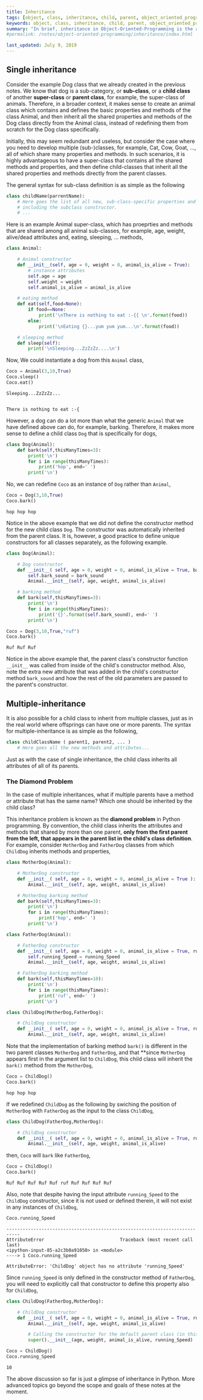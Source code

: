 ```yaml
---
title: Inheritance
tags: [object, class, inheritance, child, parent, object_oriented_programming, python]
keywords: object, class, inheritance, child, parent, object_oriented_programming, python
summary: "In brief, inheritance in Object-Oriented-Programming is the ability to define a new **child class** that inherits all properties and methods of another **parent class**."
#permalink: /notes/object-oriented-programming/inheritance/index.html

last_updated: July 9, 2019
---
```


## Single inheritance  

Consider the example Dog class that we already created in the previous notes. We know that dog is a sub-category, or **sub-class**, or a **child class** of another **super-class** or **parent class**, for example, the super-class of animals. Therefore, in a broader context, it makes sense to create an animal class which contains and defines the basic properties and methods of the class Animal, and then inherit all the shared properties and methods of the Dog class directly from the Animal class, instead of redefining them from scratch for the Dog class specifically.  

Initially, this may seem redundant and useless, but consider the case where you need to develop multiple (sub-)classes, for example, Cat, Cow, Goat, ..., all of which share many properties and methods. In such scenarios, it is highly advantageous to have a super-class that contains all the shared methods and properties, and then define child-classes that inherit all the shared properties and methods directly from the parent classes.  

The general syntax for sub-class definition is as simple as the following
```python
class childName(parrentName):
    # Here goes the list of all new, sub-class-specific properties and methods,
    # including the subclass constructor.
    # ...
```

Here is an example Animal super-class, which has proeprties and methods that are shared among all animal sub-classes, for example, age, weight, alive/dead attributes and, eating, sleeping, ... methods,

```python
class Animal:

    # Animal constructor
    def __init__(self, age = 0, weight = 0, animal_is_alive = True):
        # instance attributes
        self.age = age
        self.weight = weight
        self.animal_is_alive = animal_is_alive

    # eating method
    def eat(self,food=None):
        if food==None:
            print('\nThere is nothing to eat :-{{ \n'.format(food))
        else:
            print('\nEating {}...yum yum yum...\n'.format(food))

    # sleeping method
    def sleep(self):
        print('\nSleeping...ZzZzZz....\n')
```

Now, We could instantiate a dog from this `Animal` class,

```python
Coco = Animal(3,10,True)
Coco.sleep()
Coco.eat()
```
    
    Sleeping...ZzZzZz...
    
    
    There is nothing to eat :-{
    

However, a dog can do a lot more than what the generic `Animal` that we have defined above can do, for example, barking. Therefore, it makes more sense to define a child class `Dog` that is specifically for dogs,

```python
class Dog(Animal):
    def bark(self,thisManyTimes=3):
        print('\n')
        for i in range(thisManyTimes):
            print('hop', end=' ')
        print('\n')
```

No, we can redefine `Coco` as an instance of `Dog` rather than `Animal`,

```python
Coco = Dog(3,10,True)
Coco.bark()
```
    
    hop hop hop
    
Notice in the above example that we did not define the constructor method for the new child class `Dog`. The constructor was automatically inherited from the parent class. It is, however, a good practice to define unique constructors for all classes separately, as the following example.

```python
class Dog(Animal):

    # Dog constructor
    def __init__( self, age = 0, weight = 0, animal_is_alive = True, bark_sound = "hop" ):
        self.bark_sound = bark_sound
        Animal.__init__(self, age, weight, animal_is_alive)

    # barking method
    def bark(self,thisManyTimes=3):
        print('\n')
        for i in range(thisManyTimes):
            print('{}'.format(self.bark_sound), end=' ')
        print('\n')
```

```python
Coco = Dog(3,10,True,"ruf")
Coco.bark()
```
    Ruf Ruf Ruf

Notice in the above example that, the parent class's constructor function `__init__` was called from inside of the child's constructor method. Also, note the extra new attribute that was added in the child's constructor method `bark_sound` and how the rest of the old parameters are passed to the parent's constructor.  

## Multiple-inheritance  

It is also possible for a child class to inherit from multiple classes, just as in the real world where offsprings can have one or more parents. The syntax for multiple-inheritance is as simple as the following,  

```python
class childClassName ( parent1, parent2, ... )
    # Here goes all the new methods and attributes...
```

Just as with the case of single inheritance, the child class inherits all attributes of all of its parents.  

### The Diamond Problem  

In the case of multiple inheritances, what if multiple parents have a method or attribute that has the same name? Which one should be inherited by the child class?  

This inheritance problem is known as the **diamond problem** in Python programming. By convention, the child class inherits the attributes and methods that shared by more than one parent, **only from the first parent from the left, that appears in the parent list in the child's class definition**. For example, consider `MotherDog` and `FatherDog` classes from which `ChildDog` inherits methods and properties,  

```python
class MotherDog(Animal):

    # MotherDog constructor
    def __init__( self, age = 0, weight = 0, animal_is_alive = True ):
        Animal.__init__(self, age, weight, animal_is_alive)

    # MotherDog barking method
    def bark(self,thisManyTimes=3):
        print('\n')
        for i in range(thisManyTimes):
            print('hop', end=' ')
        print('\n')

class FatherDog(Animal):

    # FatherDog constructor
    def __init__( self, age = 0, weight = 0, animal_is_alive = True, running_Speed = 10 ):
        self.running_Speed = running_Speed
        Animal.__init__(self, age, weight, animal_is_alive)

    # FatherDog barking method
    def bark(self,thisManyTimes=10):
        print('\n')
        for i in range(thisManyTimes):
            print('ruf', end=' ')
        print('\n')

class ChildDog(MotherDog,FatherDog):

    # ChildDog constructor
    def __init__( self, age = 0, weight = 0, animal_is_alive = True, running_Speed = 10 ):
        Animal.__init__(self, age, weight, animal_is_alive)
```

Note that the implementation of barking method `bark()` is different in the two parent classes `MotherDog` and `FatherDog`, and that **since `MotherDog` appears first in the argument list to `ChildDog`, this child class will inherit the `bark()` method from the `MotherDog`,  

```python
Coco = ChildDog()
Coco.bark()
```
    hop hop hop

If we redefined `ChildDog` as the following by swiching the position of `MotherDog` with `FatherDog` as the input to the class `ChildDog`,  

```python
class ChildDog(FatherDog,MotherDog):

    # ChildDog constructor
    def __init__( self, age = 0, weight = 0, animal_is_alive = True, running_Speed = 10 ):
        Animal.__init__(self, age, weight, animal_is_alive)
```

then, `Coco` will `bark` like `FatherDog`,  

```python
Coco = ChildDog()
Coco.bark()
```
    Ruf Ruf Ruf Ruf Ruf ruf Ruf Ruf Ruf Ruf

Also, note that despite having the input attribute `running_Speed` to the `ChildDog` constructor, since it is not used or defined therein, it will not exist in any instances of `ChildDog`,  

```python
Coco.running_Speed
```
    ---------------------------------------------------------------------------
    AttributeError                            Traceback (most recent call last)
    <ipython-input-85-a2c3b0a91050> in <module>
    ----> 1 Coco.running_Speed

    AttributeError: 'ChildDog' object has no attribute 'running_Speed'

Since `running_Speed` is only defined in the constructor method of `FatherDog`, you will need to explicitly call that constructor to define this property also for `ChildDog`,  

```python
class ChildDog(FatherDog,MotherDog):

    # ChildDog constructor
    def __init__( self, age = 0, weight = 0, animal_is_alive = True, running_Speed = 10 ):
        Animal.__init__(self, age, weight, animal_is_alive)

        # Calling the constructor for the default parent class (in this case, FatherDog) to initialize running_Speed
        super().__init__(age, weight, animal_is_alive, running_Speed)
```

```python
Coco = ChildDog()
Coco.running_Speed
```
    10

The above discussion so far is just a glimpse of inheritance in Python. More advanced topics go beyond the scope and goals of these notes at the moment.  
